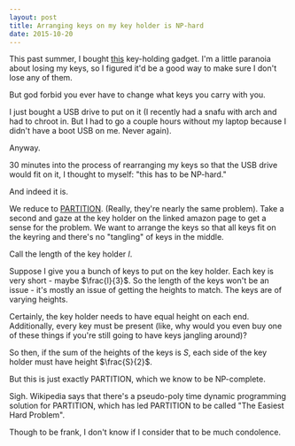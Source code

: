 ```yaml
---
layout: post
title: Arranging keys on my key holder is NP-hard
date: 2015-10-20
---
```


This past summer, I bought [this](http://www.amazon.com/KeySmart-Compact-Holder-Black-Organizer/dp/B00KYTWL5E) key-holding gadget. I'm a little paranoia about losing my keys, so I figured it'd be a good way to make sure I don't lose any of them.


But god forbid you ever have to change what keys you carry with you.

I just bought a USB drive to put on it (I recently had a snafu with arch and had to chroot in. But I had to go a couple hours without my laptop because I didn't have a boot USB on me. Never again).

Anyway.

30 minutes into the process of rearranging my keys so that the USB drive would fit on it, I thought to myself: "this has to be NP-hard."

And indeed it is.

We reduce to [PARTITION](https://en.wikipedia.org/wiki/Partition_problem). (Really, they're nearly the same problem). Take a second and gaze at the key holder on the linked amazon page to get a sense for the problem. We want to arrange the keys so that all keys fit on the keyring and there's no "tangling" of keys in the middle.

Call the length of the key holder $l$.

Suppose I give you a bunch of keys to put on the key holder. Each key is very short - maybe $\frac{l}{3}$. So the length of the keys won't be an issue - it's mostly an issue of getting the heights to match. The keys are of varying heights.

Certainly, the key holder needs to have equal height on each end. Additionally, every key must be present (like, why would you even buy one of these things if you're still going to have keys jangling around)?

So then, if the sum of the heights of the keys is $S$, each side of the key holder must have height $\frac{S}{2}$.

But this is just exactly PARTITION, which we know to be NP-complete.

Sigh. Wikipedia says that there's a pseudo-poly time dynamic programming solution for PARTITION, which has led PARTITION to be called "The Easiest Hard Problem".

Though to be frank, I don't know if I consider that to be much condolence.

